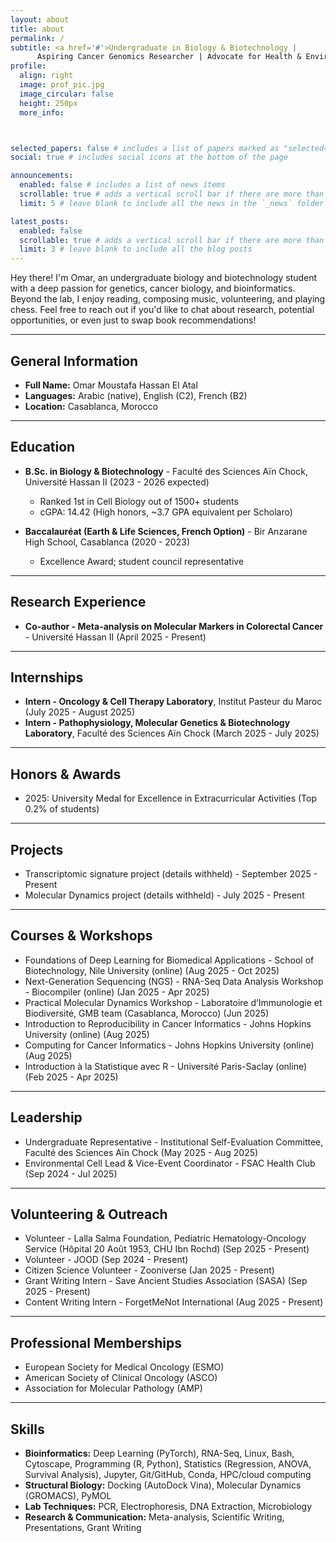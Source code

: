 ```yaml
---
layout: about
title: about
permalink: /
subtitle: <a href='#'>Undergraduate in Biology & Biotechnology | 
      Aspiring Cancer Genomics Researcher | Advocate for Health & Environmental Action  </a>
profile:
  align: right
  image: prof_pic.jpg
  image_circular: false
  height: 250px
  more_info: 



selected_papers: false # includes a list of papers marked as "selected={true}"
social: true # includes social icons at the bottom of the page

announcements:
  enabled: false # includes a list of news items
  scrollable: true # adds a vertical scroll bar if there are more than 3 news items
  limit: 5 # leave blank to include all the news in the `_news` folder

latest_posts:
  enabled: false
  scrollable: true # adds a vertical scroll bar if there are more than 3 new posts items
  limit: 3 # leave blank to include all the blog posts
---
```


Hey there! I'm Omar, an undergraduate biology and biotechnology student with a deep passion for genetics, cancer biology, and bioinformatics. Beyond the lab, I enjoy reading, composing music, volunteering, and playing chess. Feel free to reach out if you'd like to chat about research, potential opportunities, or even just to swap book recommendations!

---

## General Information
- **Full Name:** Omar Moustafa Hassan El Atal  
- **Languages:** Arabic (native), English (C2), French (B2)  
- **Location:** Casablanca, Morocco  

---

## Education
- **B.Sc. in Biology & Biotechnology** - Faculté des Sciences Aïn Chock, Université Hassan II (2023 - 2026 expected)  
  - Ranked 1st in Cell Biology out of 1500+ students  
  - cGPA: 14.42 (High honors, ~3.7 GPA equivalent per Scholaro)  

- **Baccalauréat (Earth & Life Sciences, French Option)** - Bir Anzarane High School, Casablanca (2020 - 2023)  
  - Excellence Award; student council representative  

---

## Research Experience
- **Co-author - Meta-analysis on Molecular Markers in Colorectal Cancer** - Université Hassan II (April 2025 - Present)  

---

## Internships
- **Intern - Oncology & Cell Therapy Laboratory**, Institut Pasteur du Maroc (July 2025 - August 2025)  
- **Intern - Pathophysiology, Molecular Genetics & Biotechnology Laboratory**, Faculté des Sciences Aïn Chock (March 2025 - July 2025)  

---

## Honors & Awards
- 2025: University Medal for Excellence in Extracurricular Activities (Top 0.2% of students)  

---

## Projects
- Transcriptomic signature project (details withheld) - September 2025 - Present  
- Molecular Dynamics project (details withheld) - July 2025 - Present  

---

## Courses & Workshops
- Foundations of Deep Learning for Biomedical Applications - School of Biotechnology, Nile University (online) (Aug 2025 - Oct 2025)  
- Next-Generation Sequencing (NGS) - RNA-Seq Data Analysis Workshop - Biocompiler (online) (Jan 2025 - Apr 2025)  
- Practical Molecular Dynamics Workshop - Laboratoire d’Immunologie et Biodiversité, GMB team (Casablanca, Morocco) (Jun 2025)  
- Introduction to Reproducibility in Cancer Informatics - Johns Hopkins University (online) (Aug 2025)  
- Computing for Cancer Informatics - Johns Hopkins University (online) (Aug 2025)  
- Introduction à la Statistique avec R - Université Paris-Saclay (online) (Feb 2025 - Apr 2025)  

---

## Leadership
- Undergraduate Representative - Institutional Self-Evaluation Committee, Faculté des Sciences Aïn Chock (May 2025 - Aug 2025)  
- Environmental Cell Lead & Vice-Event Coordinator - FSAC Health Club (Sep 2024 - Jul 2025)  

---

## Volunteering & Outreach
- Volunteer - Lalla Salma Foundation, Pediatric Hematology-Oncology Service (Hôpital 20 Août 1953, CHU Ibn Rochd) (Sep 2025 - Present)  
- Volunteer - JOOD (Sep 2024 - Present)  
- Citizen Science Volunteer - Zooniverse (Jan 2025 - Present)  
- Grant Writing Intern - Save Ancient Studies Association (SASA) (Sep 2025 - Present)  
- Content Writing Intern - ForgetMeNot International (Aug 2025 - Present)  

---

## Professional Memberships
- European Society for Medical Oncology (ESMO)  
- American Society of Clinical Oncology (ASCO)  
- Association for Molecular Pathology (AMP)  

---

## Skills
- **Bioinformatics:** Deep Learning (PyTorch), RNA-Seq, Linux, Bash, Cytoscape, Programming (R, Python), Statistics (Regression, ANOVA, Survival Analysis), Jupyter, Git/GitHub, Conda, HPC/cloud computing  
- **Structural Biology:** Docking (AutoDock Vina), Molecular Dynamics (GROMACS), PyMOL  
- **Lab Techniques:** PCR, Electrophoresis, DNA Extraction, Microbiology  
- **Research & Communication:** Meta-analysis, Scientific Writing, Presentations, Grant Writing  

